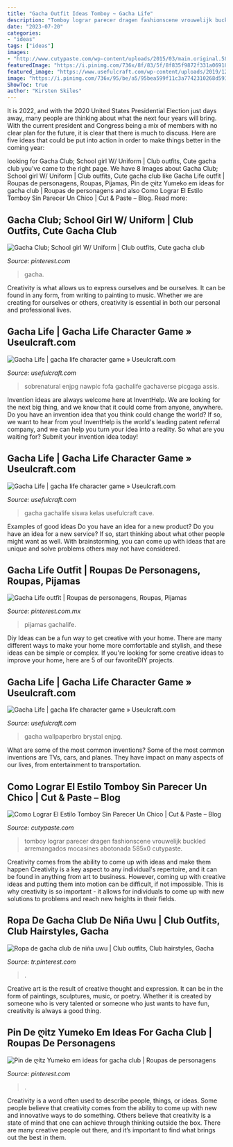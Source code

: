 ```yaml
---
title: "Gacha Outfit Ideas Tomboy ~ Gacha Life"
description: "Tomboy lograr parecer dragen fashionscene vrouwelijk buckled arremangados mocasines abotonada 585x0 cutypaste"
date: "2023-07-20"
categories:
- "ideas"
tags: ["ideas"]
images:
- "http://www.cutypaste.com/wp-content/uploads/2015/03/main.original.585x0-626.jpg"
featuredImage: "https://i.pinimg.com/736x/8f/83/5f/8f835f9872f331a069184dce43f8dfd1.jpg"
featured_image: "https://www.usefulcraft.com/wp-content/uploads/2019/12/gacha-life-20.jpg"
image: "https://i.pinimg.com/736x/95/be/a5/95bea599f11c3a7742310268d593b037.jpg"
ShowToc: true
author: "Kirsten Skiles"
---
```



It is 2022, and with the 2020 United States Presidential Election just days away, many people are thinking about what the next four years will bring. With the current president and Congress being a mix of members with no clear plan for the future, it is clear that there is much to discuss. Here are five ideas that could be put into action in order to make things better in the coming year: 

	

		
looking for Gacha Club; School girl W/ Uniform | Club outfits, Cute gacha club you've came to the right page. We have 8 Images about Gacha Club; School girl W/ Uniform | Club outfits, Cute gacha club like Gacha Life outfit | Roupas de personagens, Roupas, Pijamas, Pin de ღitz Yumeko em ideas for gacha club | Roupas de personagens and also Como Lograr El Estilo Tomboy Sin Parecer Un Chico | Cut &amp; Paste – Blog. Read more:
		
    
## Gacha Club; School Girl W/ Uniform | Club Outfits, Cute Gacha Club

<img loading=lazy src="https://i.pinimg.com/736x/8f/83/5f/8f835f9872f331a069184dce43f8dfd1.jpg" onerror="this.onerror=null;this.src='https://tse1.mm.bing.net/th?id=OIP.sxOVfe82mdp7ytDcyUzCjgHaJ6&amp;pid=15.1';" alt="Gacha Club; School girl W/ Uniform | Club outfits, Cute gacha club">

_Source: pinterest.com_

>gacha. 

	

Creativity is what allows us to express ourselves and be ourselves. It can be found in any form, from writing to painting to music. Whether we are creating for ourselves or others, creativity is essential in both our personal and professional lives.

    
## Gacha Life | Gacha Life Character Game » Useulcraft.com

<img loading=lazy src="https://www.usefulcraft.com/wp-content/uploads/2019/12/gacha-life-17.jpg" onerror="this.onerror=null;this.src='https://tse4.mm.bing.net/th?id=OIP.SOE_IcOG_u02BGz2pCncFgHaHa&amp;pid=15.1';" alt="Gacha Life | gacha life character game » Useulcraft.com">

_Source: usefulcraft.com_

>sobrenatural enjpg nawpic fofa gachalife gachaverse picgaga assis. 

	

Invention ideas are always welcome here at InventHelp. We are looking for the next big thing, and we know that it could come from anyone, anywhere. Do you have an invention idea that you think could change the world? If so, we want to hear from you! InventHelp is the world's leading patent referral company, and we can help you turn your idea into a reality. So what are you waiting for? Submit your invention idea today!

    
## Gacha Life | Gacha Life Character Game » Useulcraft.com

<img loading=lazy src="https://www.usefulcraft.com/wp-content/uploads/2019/12/gacha-life-21.jpg" onerror="this.onerror=null;this.src='https://tse3.mm.bing.net/th?id=OIP.AyrOd2DJ-3a-QgEW4zQFcQHaEK&amp;pid=15.1';" alt="Gacha Life | gacha life character game » Useulcraft.com">

_Source: usefulcraft.com_

>gacha gachalife siswa kelas usefulcraft cave. 

	

Examples of good ideas
Do you have an idea for a new product? Do you have an idea for a new service? If so, start thinking about what other people might want as well. With brainstorming, you can come up with ideas that are unique and solve problems others may not have considered.

    
## Gacha Life Outfit | Roupas De Personagens, Roupas, Pijamas

<img loading=lazy src="https://i.pinimg.com/736x/38/36/08/383608ba144382c5bb67fb438ba900d0.jpg" onerror="this.onerror=null;this.src='https://tse3.mm.bing.net/th?id=OIP.obeCf-GflKqBZUFAt0FEKAHaHa&amp;pid=15.1';" alt="Gacha Life outfit | Roupas de personagens, Roupas, Pijamas">

_Source: pinterest.com.mx_

>pijamas gachalife. 

	

Diy Ideas can be a fun way to get creative with your home. There are many different ways to make your home more comfortable and stylish, and these ideas can be simple or complex. If you're looking for some creative ideas to improve your home, here are 5 of our favoriteDIY projects.

    
## Gacha Life | Gacha Life Character Game » Useulcraft.com

<img loading=lazy src="https://www.usefulcraft.com/wp-content/uploads/2019/12/gacha-life-20.jpg" onerror="this.onerror=null;this.src='https://tse4.mm.bing.net/th?id=OIP.EzIztzMDXyXzOVnN44iIwQHaFj&amp;pid=15.1';" alt="Gacha Life | gacha life character game » Useulcraft.com">

_Source: usefulcraft.com_

>gacha wallpaperbro brystal enjpg. 

	

What are some of the most common inventions?
Some of the most common inventions are TVs, cars, and planes. They have impact on many aspects of our lives, from entertainment to transportation.

    
## Como Lograr El Estilo Tomboy Sin Parecer Un Chico | Cut &amp; Paste – Blog

<img loading=lazy src="http://www.cutypaste.com/wp-content/uploads/2015/03/main.original.585x0-626.jpg" onerror="this.onerror=null;this.src='https://tse4.mm.bing.net/th?id=OIP.4G0QvmtR88CjOaLuCFwKEgHaLD&amp;pid=15.1';" alt="Como Lograr El Estilo Tomboy Sin Parecer Un Chico | Cut &amp; Paste – Blog">

_Source: cutypaste.com_

>tomboy lograr parecer dragen fashionscene vrouwelijk buckled arremangados mocasines abotonada 585x0 cutypaste. 

	

Creativity comes from the ability to come up with ideas and make them happen
Creativity is a key aspect to any individual's repertoire, and it can be found in anything from art to business. However, coming up with creative ideas and putting them into motion can be difficult, if not impossible. This is why creativity is so important - it allows for individuals to come up with new solutions to problems and reach new heights in their fields.

    
## Ropa De Gacha Club De Niña Uwu | Club Outfits, Club Hairstyles, Gacha

<img loading=lazy src="https://i.pinimg.com/736x/95/be/a5/95bea599f11c3a7742310268d593b037.jpg" onerror="this.onerror=null;this.src='https://tse3.mm.bing.net/th?id=OIP.dWPEQ99YHA900-uliIs14AHaHY&amp;pid=15.1';" alt="Ropa de gacha club de niña uwu | Club outfits, Club hairstyles, Gacha">

_Source: tr.pinterest.com_

>. 

	

Creative art is the result of creative thought and expression. It can be in the form of paintings, sculptures, music, or poetry. Whether it is created by someone who is very talented or someone who just wants to have fun, creativity is always a good thing.

    
## Pin De ღitz Yumeko Em Ideas For Gacha Club | Roupas De Personagens

<img loading=lazy src="https://i.pinimg.com/736x/cd/a2/c0/cda2c023e18e57df30775102e9b60169.jpg" onerror="this.onerror=null;this.src='https://tse2.mm.bing.net/th?id=OIP.xchQe46FkibpE6jpUHGQ0wHaHI&amp;pid=15.1';" alt="Pin de ღitz Yumeko em ideas for gacha club | Roupas de personagens">

_Source: pinterest.com_

>. 

	

Creativity is a word often used to describe people, things, or ideas. Some people believe that creativity comes from the ability to come up with new and innovative ways to do something. Others believe that creativity is a state of mind that one can achieve through thinking outside the box. There are many creative people out there, and it’s important to find what brings out the best in them.


